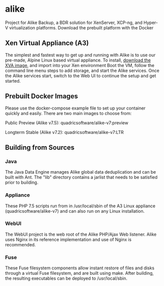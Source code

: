 # alike
Project for Alike Backup, a BDR solution for XenServer, XCP-ng, and Hyper-V virtualization platforms. Download the prebuilt platform with the Docker 

## Xen Virtual Appliance (A3)
The simplest and fastest way to get up and running with Alike is to use our pre-made, Alpine Linux based virtual appliance.
To install, [download the XVA image](https://github.com/quadricsoftware/alike/raw/main/binaries/A3_v1.0.5.xva.7z), and import into your Xen environment
Boot the VM, follow the command line menu steps to add storage, and start the Alike services.
Once the Alike services start, switch to the Web UI to continue the setup and get started.

## Prebuilt Docker Images
Please use the docker-compose example file to set up your container quickly and easily. There are two main images to choose from:

Public Preview (Alike v7.5): 
quadricsoftware/alike-v7:preview 

Longterm Stable (Alike v7.2): 
quadricsoftware/alike-v7:LTR


## Building from Sources

### Java

The Java Data Engine manages Alike global data deduplication and can be built with Ant. The "lib" directory contains a jarlist that needs to be satisfied prior to building.

### Appliance

These PHP 7.5 scripts run from in /usr/local/sbin of the A3 Linux appliance (quadricsoftware/alike-v7) and can also run on any Linux installation. 

### WebUI

The WebUI project is the web root of the Alike PHP/Ajax Web listener. Alike uses Nginx in its reference implementation and use of Nginx is recommended.

### Fuse

These Fuse filesystem components allow instant restore of files and disks through a virtual Fuse filesystem, and are built using make. After building, the resulting executables can be deployed to /usr/local/sbin.

